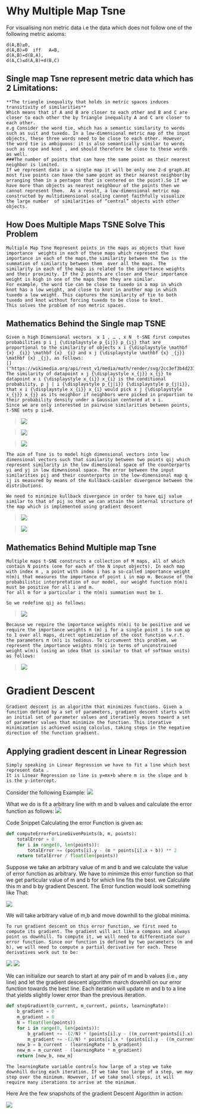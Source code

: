# Why Multiple Map Tsne
For visualising non metric data i.e the data which does not follow one of the following metric axioms:
```
d(A,B)≥0,
d(A,B)=0  iff   A=B,
d(A,B)=d(B,A),
d(A,C)≤d(A,B)+d(B,C)
```
## Single map Tsne represent metric data which has 2 Limitations:
```
**The triangle inequality that holds in metric spaces induces transitivity of similarities**
Which means that if A and B are closer to each other and B and C are closer to each other the by Triangle inequality A and C are closer to each other.
e.g Consider the word tie, which has a semantic similarity to words such as suit and tuxedo. In a low-dimensional metric map of the input objects, these three words need to be close to each other. However, the word tie is ambiguous: it is also semantically similar to words such as rope and knot , and should therefore be close to these words as well.
###The number of points that can have the same point as their nearest neighbor is limited.
If we represent data in a single map it will be only one 2-d graph.At most five points can have the same point as their nearest neighbor(by arranging them in a pentagon that is centered on the point).So if we have more than objects as nearest neighbour of the points then we cannot represent them.  As a result, a low-dimensional metric map constructed by multidimensional scaling cannot faithfully visualize the large number  of similarities of “central” objects with other objects.
```
## How Does Multiple Maps TSNE Solve This Problem
```
Multiple Map Tsne Represent points in the maps as objects that have importance  weights in each of these maps which represent the importance in each of the maps,the similarity between the two is the summation of similarity between them  over all the maps. The similarity in each of the maps is related to the importance weights and their proximity. If the 2 points are closer and their importance weight is high in one of the maps then they are similar.
For example, the word tie can be close to tuxedo in a map in which knot has a low weight, and close to knot in another map in which tuxedo a low weight. This captures the similarity of tie to both tuxedo and knot without forcing tuxedo to be close to knot.
This solves the problem of non metric spaces.
```
## Mathematics Behind the Single map TSNE
```
Given n high Dimensional vectors  x 1 , … , x N  t-SNE first computes probabilities p i j {\displaystyle p_{ij}} p_{ij} that are proportional to the similarity of objects x i {\displaystyle \mathbf {x} _{i}} \mathbf {x} _{i} and x j {\displaystyle \mathbf {x} _{j}} \mathbf {x} _{j}, as follows:
[]("https://wikimedia.org/api/rest_v1/media/math/render/svg/2cc3ef3b4d237787cd82e5ef638d96d642a1e43d")
The similarity of datapoint x j {\displaystyle x_{j}} x_{j} to datapoint x i {\displaystyle x_{i}} x_{i} is the conditional probability, p j | i {\displaystyle p_{j|i}} {\displaystyle p_{j|i}}, that x i {\displaystyle x_{i}} x_{i} would pick x j {\displaystyle x_{j}} x_{j} as its neighbor if neighbors were picked in proportion to their probability density under a Gaussian centered at x i.
Since we are only interested in pairwise similarities between points, t-SNE sets p ii=0.
```
> ![](http://www.sciweavers.org/upload/Tex2Img_1503836598/render.png)

> ![](http://www.sciweavers.org/upload/Tex2Img_1503836873/render.png)

> ![](http://www.sciweavers.org/upload/Tex2Img_1503836941/render.png)
```
The aim of Tsne is to model high dimensional vectors into low dimensional vectors such that similarity between two points qij which represent similarity in the low dimensional space of the counterparts yi and yj in low dimwnsional space. The error between the input similarities pij and their counterparts in the low-dimensional map q ij is measured by means of the Kullback-Leibler divergence between the distributions.

We need to minimize kullback divergance in order to have qij value similar to that of pij so that we can attain the internal structure of the map which is implemented using gradient descent
```
> ![](http://www.sciweavers.org/upload/Tex2Img_1503832642/render.png)

> ![](http://www.sciweavers.org/upload/Tex2Img_1503837861/render.png)

## Mathematics Behind Multiple map Tsne
```
Multiple maps t-SNE constructs a collection of M maps, all of which contain N points (one for each of the N input objects). In each map with index m , a point with index i has a so-called importance weight π(m)i that measures the importance of point i in map m. Because of the probabilistic interpretation of our model, our weight function π(m)i must be positive for all i and m.
for all m for a particular i the π(m)i summation must be 1.

So we redefine qij as follows:
```

> ![](http://www.sciweavers.org/upload/Tex2Img_1503840704/render.png)
```
Because we require the importance weights π(m)i to be positive and we require the importance weights π (m) i for a single point i to sum up to 1 over all maps, direct optimization of the cost function w.r.t. the parameters π (m)i is tedious. To circumvent this problem, we represent the importance weights π(m)i in terms of unconstrained weight w(m)i (using an idea that is similar to that of softmax units) as follows:
```
> ![](http://www.sciweavers.org/upload/Tex2Img_1503841227/render.png)


# Gradient Descent
```
Gradient descent is an algorithm that minimizes functions. Given a function defined by a set of parameters, gradient descent starts with an initial set of parameter values and iteratively moves toward a set of parameter values that minimize the function. This iterative minimization is achieved using calculus, taking steps in the negative direction of the function gradient.
``` 
## Applying gradient descent in Linear Regression
```
Simply speaking in Linear Regression we have to fit a line which best represent data .
It is Linear Regression so line is y=mx+b where m is the slope and b is the y-intercept.
``` 
Consider the following Example:
![](https://spin.atomicobject.com/wp-content/uploads/points_for_linear_regression1.png)

What we do is fit a arbitrary line with m and b values and calculate the error function as follows:
![](http://www.sciweavers.org/upload/Tex2Img_1503845632/render.png)

Code Snippet Calculating the error Function is given as:
```python 
def computeErrorForLineGivenPoints(b, m, points):
    totalError = 0
    for i in range(0, len(points)):
        totalError += (points[i].y - (m * points[i].x + b)) ** 2
    return totalError / float(len(points))
```
Suppose we take an arbitrary value of m and b  and we calculate the value of error function as arbitrary. We have to minimize this error function so that we get particular value of m and b for which line fits the best. we Calculate this m and b by gradient Descent.
The Error function would look something like That:

![](https://spin.atomicobject.com/wp-content/uploads/gradient_descent_error_surface.png)

We will take arbitrary value of m,b and move downhill to the global minima.
```
To run gradient descent on this error function, we first need to compute its gradient. The gradient will act like a compass and always point us downhill. To compute it, we will need to differentiate our error function. Since our function is defined by two parameters (m and b), we will need to compute a partial derivative for each. These derivatives work out to be:
```
![](http://www.sciweavers.org/upload/Tex2Img_1503846278/render.png)
![](http://www.sciweavers.org/upload/Tex2Img_1503846250/render.png)

We can initialize our search to start at any pair of m and b values (i.e., any line) and let the gradient descent algorithm march downhill on our error function towards the best line. Each iteration will update m and b to a line that yields slightly lower error than the previous iteration.
```python
def stepGradient(b_current, m_current, points, learningRate):
    b_gradient = 0
    m_gradient = 0
    N = float(len(points))
    for i in range(0, len(points)):
        b_gradient += -(2/N) * (points[i].y - ((m_current*points[i].x) + b_current))
        m_gradient += -(2/N) * points[i].x * (points[i].y - ((m_current * points[i].x) + b_current))
    new_b = b_current - (learningRate * b_gradient)
    new_m = m_current - (learningRate * m_gradient)
    return [new_b, new_m]
```
```
The learningRate variable controls how large of a step we take downhill during each iteration. If we take too large of a step, we may step over the minimum. However, if we take small steps, it will require many iterations to arrive at the minimum.
```
Here Are the few snapshots of the gradient Descent Algorithm in action:



![](https://spin.atomicobject.com/wp-content/uploads/gradient_descent_search1.png)

